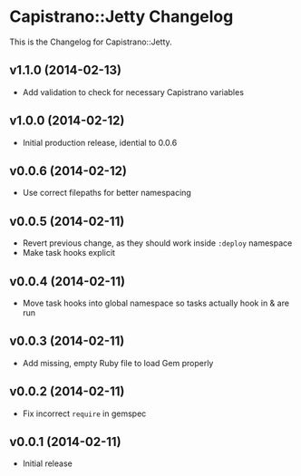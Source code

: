 # Capistrano::Jetty Changelog

This is the Changelog for Capistrano::Jetty.

## v1.1.0 (2014-02-13)

* Add validation to check for necessary Capistrano variables

## v1.0.0 (2014-02-12)

* Initial production release, idential to 0.0.6

## v0.0.6 (2014-02-12)

* Use correct filepaths for better namespacing

## v0.0.5 (2014-02-11)

* Revert previous change, as they should work inside `:deploy` namespace
* Make task hooks explicit

## v0.0.4 (2014-02-11)

* Move task hooks into global namespace so tasks actually hook in & are run

## v0.0.3 (2014-02-11)

* Add missing, empty Ruby file to load Gem properly

## v0.0.2 (2014-02-11)

* Fix incorrect `require` in gemspec

## v0.0.1 (2014-02-11)

* Initial release
